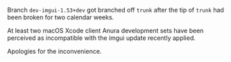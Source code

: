 Branch `dev-imgui-1.53+dev` got branched off `trunk` after the tip of `trunk`
had been broken for two calendar weeks.

At least two macOS Xcode client Anura development sets have been perceived as
incompatible with the imgui update recently applied.

Apologies for the inconvenience.
